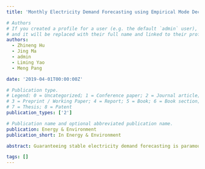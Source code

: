 ```yaml
---
title: 'Monthly Electricity Demand Forecasting using Empirical Mode Decomposition-based State Space Model'

# Authors
# If you created a profile for a user (e.g. the default `admin` user), write the username (folder name) here
# and it will be replaced with their full name and linked to their profile.
authors:
  - Zhineng Hu
  - Jing Ma
  - admin
  - Liming Yao
  - Meng Pang

date: '2019-04-01T00:00:00Z'

# Publication type.
# Legend: 0 = Uncategorized; 1 = Conference paper; 2 = Journal article;
# 3 = Preprint / Working Paper; 4 = Report; 5 = Book; 6 = Book section;
# 7 = Thesis; 8 = Patent
publication_types: ['2']

# Publication name and optional abbreviated publication name.
publication: Energy & Environment
publication_short: In Energy & Environment

abstract: Guaranteeing stable electricity demand forecasting is paramount for the conservation of material resources. However, because electricity consumption data are often made up of complex and unstable series, it is very hard for a simple single method to always obtain accurate predictions. To improve electricity demand forecasting robustness and accuracy, a hybrid empirical mode decomposition and state space model are proposed, for which the empirical mode decomposition is applied to decompose the total time series (noise filtering), and the state space model is employed to forecast every sub-series (feature extraction), with the state space model parameters being optimized using maximum likelihood via a Kalman filter. Compared with autoregressive integrated moving average model and artificial neural networks, the proposed model had more stable and accurate forecasting. This method could be broadly applied to not only forecast electricity demand, being a key step for developing electricity generation plans and formulating energy policy, but also forecast any similar time series data with noise and substantive latent features, making a new step toward solving such a problem.

tags: []
---
```


